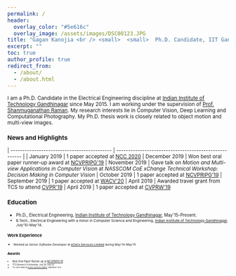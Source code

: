 ```yaml
---
permalink: /
header:
  overlay_color: "#5e616c"
  overlay_image: /assets/images/DSC00123.JPG
title: "Gagan Kanojia <br /> <small>  <small>  Ph.D. Candidate, IIT Gandhinagar <small> <br /> Computer Vision | Deep Learning | Computational Photography <small> <small> "
excerpt: ""
toc: true
author_profile: true
redirect_from: 
  - /about/
  - /about.html
---
```

<small> I am a Ph.D. Candidate in the Electrical Engineering discipline at [Indian Institute of Technology Gandhinagar](https://www.iitgn.ac.in/) since May 2015. I am working under the supervision of [Prof. Shanmuganathan Raman](http://people.iitgn.ac.in/~shanmuga/index.html). My research interests lie in Computer Vision, Deep Learning and Computational  Photography. My Ph.D. thesis work is closely related to object motion and multi-view images.

<h3> News and Highlights</h3> 

| ------------------------------------------- | ----------------------------------------------------- |
| January 2019 | 1 paper accepted at [NCC 2020](http://www.ncc2020.iitkgp.ac.in/)
| December 2019 | Won best oral paper runner-up award at [NCVPRIPG'19](http://ncvpripg.kletech.ac.in/)
| November 2019 | Gave talk on *Motion and Multi-view Applications in Computer Vision* at  *NASSCOM CoE xChange Technical Workshop: Decision Making in Computer Vision*
| October 2019 | 1 paper accepted at [NCVPRIPG'19](http://ncvpripg.kletech.ac.in/)
| September 2019 | 1 paper accepted at [WACV'20](http://wacv20.wacv.net/)
| April 2019 | Awarded travel grant from TCS to attend [CVPR'19](http://cvpr2019.thecvf.com/)
| April 2019 | 1 paper accepted at [CVPRW'19](http://www.vap.aau.dk/cvsports/?page_id=972)



<h3> Education</h3> 

- <small> Ph.D., Electrical Engineering, [Indian Institute of Technology Gandhinagar](https://www.iitgn.ac.in/), May'15-Present.
- <small> B.Tech., Electrical Engineering with a minor in Computer Science and Engineering, [Indian Institute of Technology Gandhinagar](https://www.iitgn.ac.in/), July'10-May'14.

<h3> Work Experience</h3> 

- <small> Worked as *Senior Software Developer* at [eClerx Services Limited](https://eclerx.com/) during May'14-May'15

<h3> Awards</h3> 

- <small> Best Oral Paper Runner-up at [NCVPRIPG'19](http://ncvpripg.kletech.ac.in/)
- <small> TCS Research Scholarship, July'16-July'20
- <small> The Spot Award at [eClerx Services Limited](https://eclerx.com/), September 2014

